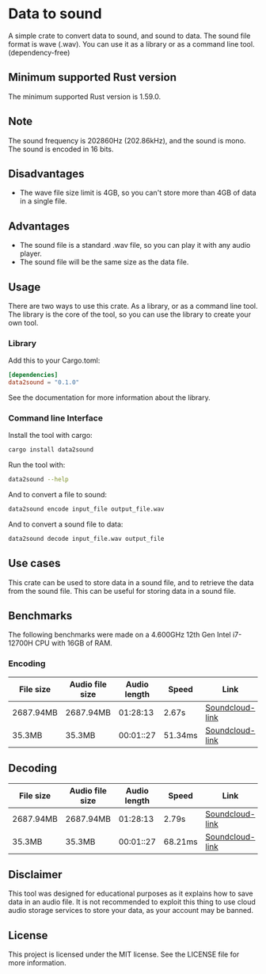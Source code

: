 # Data to sound
A simple crate to convert data to sound, and sound to data. The sound file format is wave (.wav).
You can use it as a library or as a command line tool. (dependency-free)

## Minimum supported Rust version
The minimum supported Rust version is 1.59.0.

## Note
The sound frequency is 202860Hz (202.86kHz), and the sound is mono. The sound is encoded in 16 bits.
## Disadvantages
- The wave file size limit is 4GB, so you can't store more than 4GB of data in a single file.
## Advantages
- The sound file is a standard .wav file, so you can play it with any audio player.
- The sound file will be the same size as the data file.


## Usage
There are two ways to use this crate. As a library, or as a command line tool. The library is the core of the tool, so you can use the library to create your own tool.
### Library
Add this to your Cargo.toml:
```toml
[dependencies]
data2sound = "0.1.0"
```
See the documentation for more information about the library.

### Command line Interface
Install the tool with cargo:
```bash
cargo install data2sound
```
Run the tool with:
```bash
data2sound --help
```

And to convert a file to sound:
```bash
data2sound encode input_file output_file.wav
```
And to convert a sound file to data:
```bash
data2sound decode input_file.wav output_file
```

## Use cases
This crate can be used to store data in a sound file, and to retrieve the data from the sound file. This can be useful for storing data in a sound file.

## Benchmarks
The following benchmarks were made on a 4.600GHz 12th Gen Intel i7-12700H CPU with 16GB of RAM.
### Encoding
| File size | Audio file size | Audio length | Speed | Link |
|-----------|-----------------|------|-------| ---- |
| 2687.94MB | 2687.94MB | 01:28:13 | 2.67s | [Soundcloud-link](https://soundcloud.com/awiteb/pop-os-2204-amd64-intel-23iso) |
| 35.3MB | 35.3MB | 00:01::27 | 51.34ms | [Soundcloud-link](https://soundcloud.com/awiteb/rust-1671zip) |
## Decoding
| File size | Audio file size | Audio length | Speed | Link |
|-----------|-----------------|------|-------| ---- |
| 2687.94MB | 2687.94MB | 01:28:13 | 2.79s | [Soundcloud-link](https://soundcloud.com/awiteb/pop-os-2204-amd64-intel-23iso) |
| 35.3MB | 35.3MB | 00:01::27 | 68.21ms | [Soundcloud-link](https://soundcloud.com/awiteb/rust-1671zip) |

## Disclaimer
This tool was designed for educational purposes as it explains how to save data in an audio file. It is not recommended to exploit this thing to use cloud audio storage services to store your data, as your account may be banned.

## License
This project is licensed under the MIT license. See the LICENSE file for more information.
